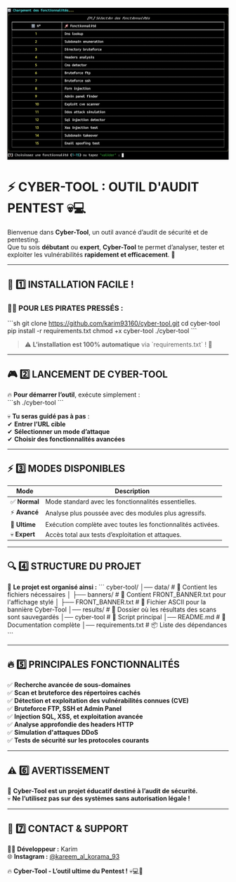 ![Screenshot](Screenshot_20250210_102747_Termux.jpg)

# ⚡ CYBER-TOOL : OUTIL D'AUDIT PENTEST 💀💻

Bienvenue dans **Cyber-Tool**, un outil avancé d’audit de sécurité et de pentesting.  
Que tu sois **débutant** ou **expert**, **Cyber-Tool** te permet d’analyser, tester et exploiter les vulnérabilités **rapidement et efficacement**. 🚀  

---

## 🎯 **1️⃣ INSTALLATION FACILE !**

### 🏴‍☠️ **POUR LES PIRATES PRESSÉS :**
\`\`\`sh
git clone https://github.com/karim93160/cyber-tool.git
cd cyber-tool
pip install -r requirements.txt
chmod +x cyber-tool
./cyber-tool
\`\`\`
> ⚠️ **L’installation est 100% automatique** via \`requirements.txt\` ! 🎯

---

## 🎮 **2️⃣ LANCEMENT DE CYBER-TOOL**

🔥 **Pour démarrer l’outil**, exécute simplement :  
\`\`\`sh
./cyber-tool
\`\`\`

💀 **Tu seras guidé pas à pas** :  
✔ **Entrer l’URL cible**  
✔ **Sélectionner un mode d’attaque**  
✔ **Choisir des fonctionnalités avancées**  

---

## ⚡ **3️⃣ MODES DISPONIBLES**
| Mode         | Description |
|-------------|------------|
| ✅ **Normal** | Mode standard avec les fonctionnalités essentielles. |
| ⚡ **Avancé** | Analyse plus poussée avec des modules plus agressifs. |
| 🔻 **Ultime** | Exécution complète avec toutes les fonctionnalités activées. |
| 💀 **Expert** | Accès total aux tests d’exploitation et attaques. |

---

## 🔍 **4️⃣ STRUCTURE DU PROJET**
📂 **Le projet est organisé ainsi :**
\`\`\`
cyber-tool/
│── data/                 # 📂 Contient les fichiers nécessaires
│   ├── banners/          # 🎨 Contient FRONT_BANNER.txt pour l'affichage stylé
│   ├── FRONT_BANNER.txt  # 🏴 Fichier ASCII pour la bannière Cyber-Tool
│── results/              # 📂 Dossier où les résultats des scans sont sauvegardés
│── cyber-tool            # 🚀 Script principal
│── README.md             # 📜 Documentation complète
│── requirements.txt      # 📦 Liste des dépendances
\`\`\`

---

## 🔥 **5️⃣ PRINCIPALES FONCTIONNALITÉS**
✅ **Recherche avancée de sous-domaines**  
✅ **Scan et bruteforce des répertoires cachés**  
✅ **Détection et exploitation des vulnérabilités connues (CVE)**  
✅ **Bruteforce FTP, SSH et Admin Panel**  
✅ **Injection SQL, XSS, et exploitation avancée**  
✅ **Analyse approfondie des headers HTTP**  
✅ **Simulation d'attaques DDoS**  
✅ **Tests de sécurité sur les protocoles courants**  

---

## ⚠️ **6️⃣ AVERTISSEMENT**
🚨 **Cyber-Tool est un projet éducatif destiné à l’audit de sécurité.**  
💀 **Ne l’utilisez pas sur des systèmes sans autorisation légale !**  

---

## 📩 **7️⃣ CONTACT & SUPPORT**  
👨‍💻 **Développeur :** Karim  
🌐 **Instagram :** [@kareem_al_korama_93](https://instagram.com/kareem_al_korama_93)  

🔥 **Cyber-Tool - L’outil ultime du Pentest !** 💀💻🚀
